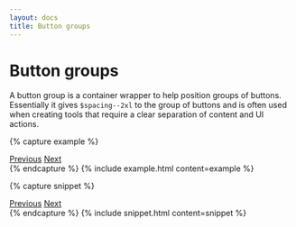 ```yaml
---
layout: docs
title: Button groups
---
```


# Button groups

A button group is a container wrapper to help position groups of buttons.
Essentially it gives `$spacing--2xl` to the group of buttons and is often used when creating tools that require a clear separation of content and UI actions.

{% capture example %}
<div class="c-btn-group">
  <a class="c-btn c-btn--primary" href="#">Previous</a>
  <a class="c-btn c-btn--primary" href="#">Next</a>
</div>
{% endcapture %}
{% include example.html content=example %}

{% capture snippet %}
<div class="c-btn-group">
<a class="c-btn c-btn--primary" href="#">Previous</a>
<a class="c-btn c-btn--primary" href="#">Next</a>
</div>
{% endcapture %}
{% include snippet.html content=snippet %}
